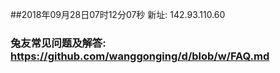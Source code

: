 ##2018年09月28日07时12分07秒 新址: 142.93.110.60
### 兔友常见问题及解答: https://github.com/wanggonging/d/blob/w/FAQ.md
